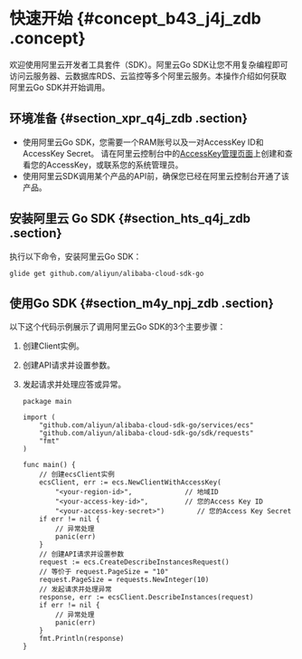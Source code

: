 # 快速开始 {#concept_b43_j4j_zdb .concept}

欢迎使用阿里云开发者工具套件（SDK）。阿里云Go SDK让您不用复杂编程即可访问云服务器、云数据库RDS、云监控等多个阿里云服务。本操作介绍如何获取阿里云Go SDK并开始调用。

## 环境准备 {#section_xpr_q4j_zdb .section}

-   使用阿里云Go SDK，您需要一个RAM账号以及一对AccessKey ID和AccessKey Secret。 请在阿里云控制台中的[AccessKey管理页面](https://usercenter.console.aliyun.com/?spm=5176.doc52740.2.3.QKZk8w#/manage/ak)上创建和查看您的AccessKey，或联系您的系统管理员。
-   使用阿里云SDK调用某个产品的API前，确保您已经在阿里云控制台开通了该产品。

## 安装阿里云 Go SDK {#section_hts_q4j_zdb .section}

执行以下命令，安装阿里云Go SDK：

```
glide get github.com/aliyun/alibaba-cloud-sdk-go
```

## 使用Go SDK {#section_m4y_npj_zdb .section}

以下这个代码示例展示了调用阿里云Go SDK的3个主要步骤：

1.  创建Client实例。
2.  创建API请求并设置参数。
3.  发起请求并处理应答或异常。

    ```
    package main
    
    import (
        "github.com/aliyun/alibaba-cloud-sdk-go/services/ecs"
        "github.com/aliyun/alibaba-cloud-sdk-go/sdk/requests"
        "fmt"
    )
    
    func main() { 
        // 创建ecsClient实例
        ecsClient, err := ecs.NewClientWithAccessKey(
            "<your-region-id>",             // 地域ID
            "<your-access-key-id>",         // 您的Access Key ID
            "<your-access-key-secret>")        // 您的Access Key Secret
        if err != nil {
            // 异常处理
            panic(err)
        }
        // 创建API请求并设置参数
        request := ecs.CreateDescribeInstancesRequest()
        // 等价于 request.PageSize = "10"
        request.PageSize = requests.NewInteger(10)
        // 发起请求并处理异常
        response, err := ecsClient.DescribeInstances(request)
        if err != nil {
            // 异常处理
            panic(err)
        }
        fmt.Println(response)
    }
    ```


